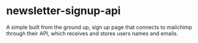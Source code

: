 # newsletter-signup-api
A simple built from the ground up, sign up page that connects to mailchimp through their API, which receives and stores users names and emails.
